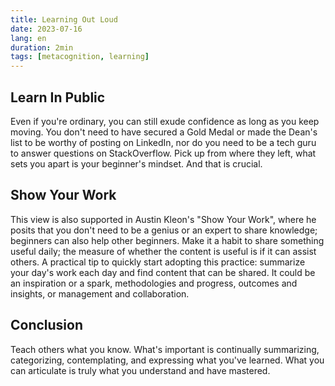 ```yaml
---
title: Learning Out Loud
date: 2023-07-16
lang: en
duration: 2min
tags: [metacognition, learning]
---
```


## Learn In Public

Even if you're ordinary, you can still exude confidence as long as you keep moving. You don't need to have secured a Gold Medal or made the Dean's list to be worthy of posting on LinkedIn, nor do you need to be a tech guru to answer questions on StackOverflow. Pick up from where they left, what sets you apart is your beginner's mindset. And that is crucial.

## Show Your Work

This view is also supported in Austin Kleon's "Show Your Work", where he posits that you don't need to be a genius or an expert to share knowledge; beginners can also help other beginners. Make it a habit to share something useful daily; the measure of whether the content is useful is if it can assist others. A practical tip to quickly start adopting this practice: summarize your day's work each day and find content that can be shared. It could be an inspiration or a spark, methodologies and progress, outcomes and insights, or management and collaboration.

## Conclusion

Teach others what you know. What's important is continually summarizing, categorizing, contemplating, and expressing what you've learned. What you can articulate is truly what you understand and have mastered.
